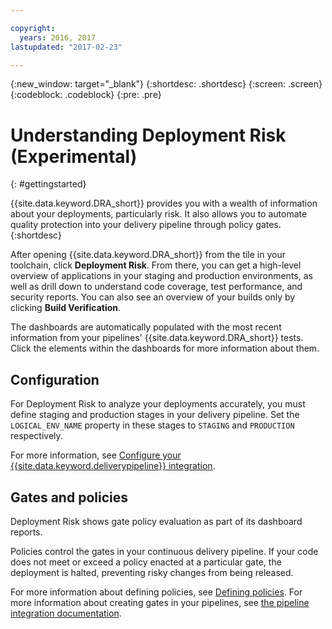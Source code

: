 ```yaml
---

copyright:
  years: 2016, 2017
lastupdated: "2017-02-23"

---
```


{:new_window: target="_blank"}
{:shortdesc: .shortdesc}
{:screen: .screen}
{:codeblock: .codeblock}
{:pre: .pre}

# Understanding Deployment Risk (Experimental)
{: #gettingstarted}

{{site.data.keyword.DRA_short}} provides you with a wealth of information about your deployments, particularly risk. It also allows you to automate quality protection into your delivery pipeline through policy gates. 
{:shortdesc}

After opening {{site.data.keyword.DRA_short}} from the tile in your toolchain, click **Deployment Risk**. From there, you can get a high-level overview of applications in your staging and production environments, as well as drill down to understand code coverage, test performance, and security reports. You can also see an overview of your builds only by clicking **Build Verification**. 

The dashboards are automatically populated with the most recent information from your pipelines' {{site.data.keyword.DRA_short}} tests. Click the elements within the dashboards for more information about them.

## Configuration 

For Deployment Risk to analyze your deployments accurately, you must define staging and production stages in your delivery pipeline. Set the `LOGICAL_ENV_NAME` property in these stages to `STAGING` and `PRODUCTION` respectively. 

For more information, see [Configure your {{site.data.keyword.deliverypipeline}} integration](/docs/services/DevOpsInsights/pipeline_integration.html).

## Gates and policies

Deployment Risk shows gate policy evaluation as part of its dashboard reports. 

Policies control the gates in your continuous delivery pipeline. If your code does not meet or exceed a policy enacted at a particular gate, the deployment is halted, preventing risky changes from being released.

For more information about defining policies, see [Defining policies](/docs/services/DevOpsInsights/create_criteria.html). For more information about creating gates in your pipelines, see [the pipeline integration documentation](/docs/services/DevOpsInsights/create_criteria.html).
